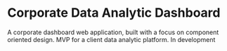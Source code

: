# Corporate Data Analytic Dashboard
A corporate dashboard web application, built with a focus on component oriented design.  MVP for a client data analytic platform.  In development
